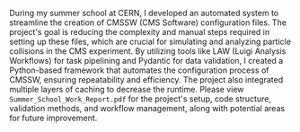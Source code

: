 During my summer school at CERN, I developed an automated system to streamline the creation of CMSSW (CMS Software) configuration files. The project's goal is reducing the complexity and manual steps required in setting up these files, which are crucial for simulating and analyzing particle collisions in the CMS experiment. By utilizing tools like LAW (Luigi Analysis Workflows) for task pipelining and Pydantic for data validation, I created a Python-based framework that automates the configuration process of CMSSW, ensuring repeatability and efficiency. The project also integrated multiple layers of caching to decrease the runtime. Please view `Summer_School_Work_Report.pdf` for the project's setup, code structure, validation methods, and workflow management, along with potential areas for future improvement.
